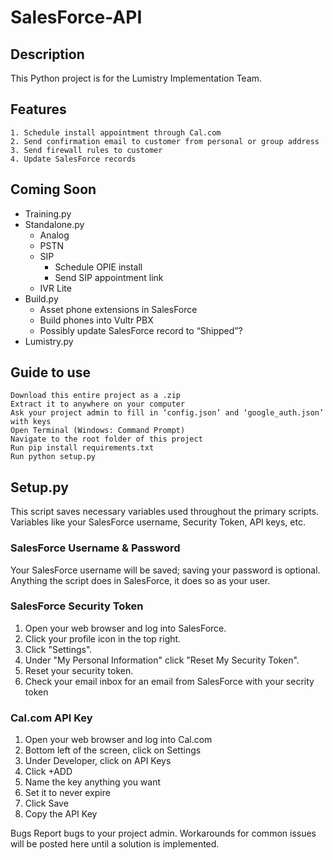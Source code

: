 # SalesForce-API

## Description
This Python project is for the Lumistry Implementation Team. 


## Features
	1. Schedule install appointment through Cal.com
	2. Send confirmation email to customer from personal or group address
	3. Send firewall rules to customer
	4. Update SalesForce records


## Coming Soon
* Training.py
* Standalone.py
    * Analog
    * PSTN
    * SIP
        * Schedule OPIE install
        * Send SIP appointment link
    * IVR Lite
* Build.py
    * Asset phone extensions in SalesForce
    * Build phones into Vultr PBX
    * Possibly update SalesForce record to “Shipped”?
* Lumistry.py


## Guide to use
	Download this entire project as a .zip
	Extract it to anywhere on your computer
	Ask your project admin to fill in ‘config.json’ and ‘google_auth.json’ with keys
	Open Terminal (Windows: Command Prompt)
	Navigate to the root folder of this project
	Run pip install requirements.txt
	Run python setup.py


## Setup.py
This script saves necessary variables used throughout the primary scripts. Variables like your SalesForce username, Security Token, API keys, etc.

### SalesForce Username & Password
Your SalesForce username will be saved; saving your password is optional. Anything the script does in SalesForce, it does so as your user. 

### SalesForce Security Token
1. Open your web browser and log into SalesForce.
2. Click your profile icon in the top right.
3. Click "Settings".
4. Under "My Personal Information" click "Reset My Security Token".
5. Reset your security token.
6. Check your email inbox for an email from SalesForce with your secrity token

### Cal.com API Key
1. Open your web browser and log into Cal.com
2. Bottom left of the screen, click on Settings
3. Under Developer, click on API Keys
4. Click +ADD
5. Name the key anything you want
6. Set it to never expire
7. Click Save
8. Copy the API Key


Bugs
Report bugs to your project admin. Workarounds for common issues will be posted here until a solution is implemented.
